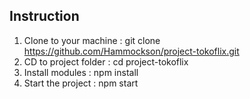 ## Instruction

1. Clone to your machine : git clone https://github.com/Hammockson/project-tokoflix.git
2. CD to project folder : cd project-tokoflix
3. Install modules : npm install
4. Start the project : npm start
